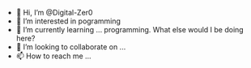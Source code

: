 - 👋 Hi, I’m @Digital-Zer0
- 👀 I’m interested in pogramming
- 🌱 I’m currently learning ... programming. What else would I be doing here?
- 💞️ I’m looking to collaborate on ...
- 📫 How to reach me ...

<!---
Digital-Zer0/Digital-Zer0 is a ✨ special ✨ repository because its `README.md` (this file) appears on your GitHub profile.
You can click the Preview link to take a look at your changes.
--->
